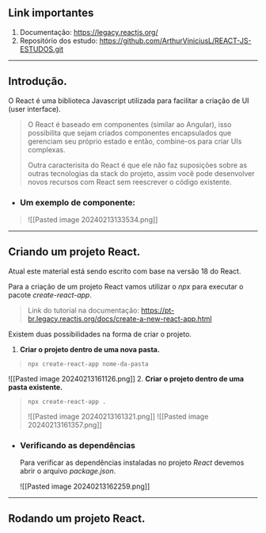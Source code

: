 ## Link importantes

1. Documentação: https://legacy.reactjs.org/
2. Repositório dos estudo: https://github.com/ArthurViniciusL/REACT-JS-ESTUDOS.git
---
## Introdução.
O React é uma biblioteca Javascript utilizada para facilitar a criação de UI (user interface).
> 
> O React é baseado em componentes (similar ao Angular), isso possibilita que sejam  criados componentes encapsulados que gerenciam seu próprio estado e então, combine-os para criar UIs complexas.
> 
> Outra caracterisita do React é que ele não faz suposições sobre as outras tecnologias da stack do projeto, assim você pode desenvolver novos recursos com React sem reescrever o código existente.

- ### Um exemplo de componente:
> ![[Pasted image 20240213133534.png]]
----
## Criando um projeto React.
Atual este material está sendo escrito com base na versão 18 do React.

Para a criação de um projeto React vamos utilizar o _npx_ para executar o pacote _create-react-app_.

> Link do tutorial na documentação: https://pt-br.legacy.reactjs.org/docs/create-a-new-react-app.html

Existem duas possibilidades na forma de criar o projeto.
1. **Criar o projeto dentro de uma nova pasta.**
>```
>npx create-react-app nome-da-pasta
>```
![[Pasted image 20240213161126.png]]
2. **Criar o projeto dentro de uma pasta existente.**
> ```
> npx create-react-app .
> ```
> ![[Pasted image 20240213161321.png]]
> ![[Pasted image 20240213161357.png]]

- ### Verificando as dependências
	Para verificar as dependências instaladas no projeto _React_ devemos abrir o arquivo _package.json_.
	
	![[Pasted image 20240213162259.png]]

---
## Rodando um projeto React.
